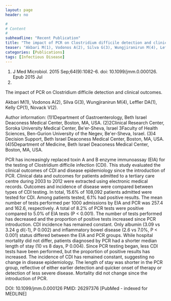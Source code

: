 ```yaml
---
layout: page
header: no

#
# Content
#
subheadline: "Recent Publication"
title: "The impact of PCR on Clostridium difficile detection and clinical outcomes."
teaser: "Akbari M(1), Vodonos A(2), Silva G(3), Wungjiranirun M(4), Leffler DA(1), Kelly CP(1), Novack V(2)."
categories: [Publications]
tags: [Infectious Disease]
---
```

1. J Med Microbiol. 2015 Sep;64(9):1082-6. doi: 10.1099/jmm.0.000126. Epub 2015 Jul 
9.

The impact of PCR on Clostridium difficile detection and clinical outcomes.

Akbari M(1), Vodonos A(2), Silva G(3), Wungjiranirun M(4), Leffler DA(1), Kelly
CP(1), Novack V(2).

Author information: 
(1)1​Department of Gastroenterology, Beth Israel Deaconess Medical Center,
Boston, MA, USA. (2)2​Clinical Research Center, Soroka University Medical Center,
Be'er-Sheva, Israel 3​Faculty of Health Sciences, Ben-Gurion University of the
Negev, Be'er-Sheva, Israel. (3)4​Decision Support, Beth Israel Deaconess Medical 
Center, Boston, MA, USA. (4)5​Department of Medicine, Beth Israel Deaconess
Medical Center, Boston, MA, USA.

PCR has increasingly replaced toxin A and B enzyme immunoassay (EIA) for the
testing of Clostridium difficile infection (CDI). This study evaluated the
clinical outcomes of CDI and disease epidemiology since the introduction of PCR. 
Clinical data and outcomes for patients admitted to a tertiary care centre during
2003 to 2012 were extracted using electronic medical records. Outcomes and
incidence of disease were compared between types of CDI testing. In total, 15.6% 
of 108,092 patients admitted were tested for CDI. Among patients tested, 6.1% had
positive results. The mean number of tests performed per 1000 admissions by EIA
and PCR was 257.4 and 162.6, respectively. A total of 8.2% of PCR tests were
positive compared to 5.0% of EIA tests (P < 0.001). The number of tests performed
has decreased and the proportion of positive tests increased since PCR
introduction. CDI incidence has remained constant. Only albumin (3.09 vs 3.24 g
dl(-1), P 0.002) and inflammatory bowel disease (2.6 vs 7.0%, P < 0.001) status
differed between the EIA and PCR groups. While hospital mortality did not differ,
patients diagnosed by PCR had a shorter median length of stay (10 vs 8 days, P
0.004). Since PCR testing began, less CDI tests have been performed, but the
proportion of positive results has increased. The incidence of CDI has remained
constant, suggesting no change in disease epidemiology. The length of stay was
shorter in the PCR group, reflective of either earlier detection and quicker
onset of therapy or detection of less severe disease. Mortality did not change
since the introduction of PCR.

DOI: 10.1099/jmm.0.000126 
PMID: 26297376  [PubMed - indexed for MEDLINE]
